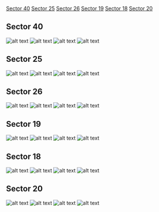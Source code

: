 [Sector 40](#sector40)
[Sector 25](#sector25)
[Sector 26](#sector26)
[Sector 19](#sector19)
[Sector 18](#sector18)
[Sector 20](#sector20)

<a name = "sector40"></a>
## Sector 40
![alt text](/tt/XO-7_Sector_40/XO-7_Sector_40_a_TimeSeries.png)
![alt text](/tt/XO-7_Sector_40/XO-7_Sector_40_b_FoldedLightCurve.png)
![alt text](/tt/XO-7_Sector_40/XO-7_Sector_40_b_IndividualTransitsWithFit.png)
![alt text](/tt/XO-7_Sector_40/XO-7_Sector_40_c_TimingResiduals.png)

<a name = "sector25"></a>
## Sector 25
![alt text](/tt/XO-7_Sector_25/XO-7_Sector_25_a_TimeSeries.png)
![alt text](/tt/XO-7_Sector_25/XO-7_Sector_25_b_FoldedLightCurve.png)
![alt text](/tt/XO-7_Sector_25/XO-7_Sector_25_b_IndividualTransitsWithFit.png)
![alt text](/tt/XO-7_Sector_25/XO-7_Sector_25_c_TimingResiduals.png)

<a name = "sector26"></a>
## Sector 26
![alt text](/tt/XO-7_Sector_26/XO-7_Sector_26_a_TimeSeries.png)
![alt text](/tt/XO-7_Sector_26/XO-7_Sector_26_b_FoldedLightCurve.png)
![alt text](/tt/XO-7_Sector_26/XO-7_Sector_26_b_IndividualTransitsWithFit.png)
![alt text](/tt/XO-7_Sector_26/XO-7_Sector_26_c_TimingResiduals.png)

<a name = "sector19"></a>
## Sector 19
![alt text](/tt/XO-7_Sector_19/XO-7_Sector_19_a_TimeSeries.png)
![alt text](/tt/XO-7_Sector_19/XO-7_Sector_19_b_FoldedLightCurve.png)
![alt text](/tt/XO-7_Sector_19/XO-7_Sector_19_b_IndividualTransitsWithFit.png)
![alt text](/tt/XO-7_Sector_19/XO-7_Sector_19_c_TimingResiduals.png)

<a name = "sector18"></a>
## Sector 18
![alt text](/tt/XO-7_Sector_18/XO-7_Sector_18_a_TimeSeries.png)
![alt text](/tt/XO-7_Sector_18/XO-7_Sector_18_b_FoldedLightCurve.png)
![alt text](/tt/XO-7_Sector_18/XO-7_Sector_18_b_IndividualTransitsWithFit.png)
![alt text](/tt/XO-7_Sector_18/XO-7_Sector_18_c_TimingResiduals.png)

<a name = "sector20"></a>
## Sector 20
![alt text](/tt/XO-7_Sector_20/XO-7_Sector_20_a_TimeSeries.png)
![alt text](/tt/XO-7_Sector_20/XO-7_Sector_20_b_FoldedLightCurve.png)
![alt text](/tt/XO-7_Sector_20/XO-7_Sector_20_b_IndividualTransitsWithFit.png)
![alt text](/tt/XO-7_Sector_20/XO-7_Sector_20_c_TimingResiduals.png)

